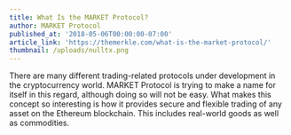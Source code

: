 ```yaml
---
title: What Is the MARKET Protocol?
author: MARKET Protocol
published_at: '2018-05-06T00:00:00-07:00'
article_link: 'https://themerkle.com/what-is-the-market-protocol/'
thumbnail: /uploads/nulltx.png
---
```

There are many different trading-related protocols under development in the cryptocurrency world. MARKET Protocol is trying to make a name for itself in this regard, although doing so will not be easy. What makes this concept so interesting is how it provides secure and flexible trading of any asset on the Ethereum blockchain. This includes real-world goods as well as commodities.
